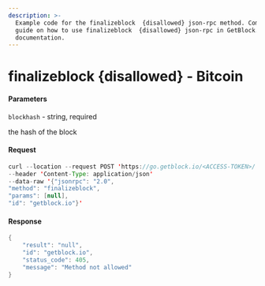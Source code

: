```yaml
---
description: >-
  Example code for the finalizeblock  {disallowed} json-rpc method. Сomplete
  guide on how to use finalizeblock  {disallowed} json-rpc in GetBlock.io Web3
  documentation.
---
```


# finalizeblock {disallowed} - Bitcoin

#### Parameters

`blockhash` - string, required

the hash of the block

#### Request

```java
curl --location --request POST 'https://go.getblock.io/<ACCESS-TOKEN>/' 
--header 'Content-Type: application/json' 
--data-raw '{"jsonrpc": "2.0",
"method": "finalizeblock",
"params": [null],
"id": "getblock.io"}'
```

#### Response

```java
{
    "result": "null",
    "id": "getblock.io",
    "status_code": 405,
    "message": "Method not allowed"
}
```
